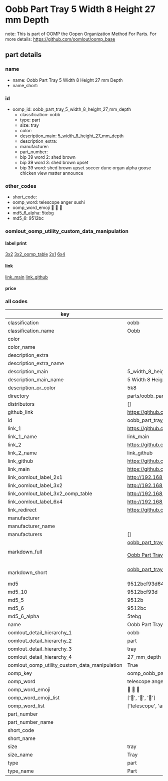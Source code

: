 # Oobb Part Tray 5 Width 8 Height 27 mm Depth  

note: This is part of OOMP the Oopen Organization Method For Parts. For more details: https://github.com/oomlout/oomp_base

##  part details
  







### name
* name: Oobb Part Tray 5 Width 8 Height 27 mm Depth
* name_short: 
### id
* oomp_id: oobb_part_tray_5_width_8_height_27_mm_depth
  * classification: oobb
  * type: part
  * size: tray
  * color: 
  * description_main: 5_width_8_height_27_mm_depth
  * description_extra: 
  * manufacturer: 
  * part_number: 
  * bip 39 word 2: shed brown
  * bip 39 word 3: shed brown upset
  * bip 39 word: shed brown upset soccer dune organ alpha goose chicken view matter announce

### other_codes
* short_code: 
* oomp_word: telescope anger sushi
* oomp_word_emoji :telescope: :anger: :sushi:
* md5_6_alpha: 5tebg
* md5_6: 9512bc






### oomlout_oomp_utility_custom_data_manipulation
#### label print
[3x2](http://192.168.1.245:1112/?label=oomp%205tebg)
[3x2_oomp_table](http://192.168.1.108:1112/?label=oomp%205tebg)
[2x1](http://192.168.1.242:1112/?label=oomp%205tebg)
[6x4](http://192.168.1.55:1112/?label=oomp%205tebg)    

#### link

[link_main](https://github.com/oomlout/oomlout_oomp_version_1_messy/tree/main/parts/oobb_part_tray_5_width_8_height_27_mm_depth) [link_github](https://github.com/oomlout/oomlout_oomp_version_1_messy/tree/main/parts/oobb_part_tray_5_width_8_height_27_mm_depth)                             

#### price







### all codes 
| key | value |  
| --- | --- |  
| classification | oobb |  
| classification_name | Oobb |  
| color |  |  
| color_name |  |  
| description_extra |  |  
| description_extra_name |  |  
| description_main | 5_width_8_height_27_mm_depth |  
| description_main_name | 5 Width 8 Height 27 mm Depth |  
| description_or_color | 5k8 |  
| directory | parts/oobb_part_tray_5_width_8_height_27_mm_depth |  
| distributors | [] |  
| github_link | https://github.com/oomlout/oomlout_oomp_part_src/tree/main/parts/oobb_part_tray_5_width_8_height_27_mm_depth |  
| id | oobb_part_tray_5_width_8_height_27_mm_depth |  
| link_1 | https://github.com/oomlout/oomlout_oomp_version_1_messy/tree/main/parts/oobb_part_tray_5_width_8_height_27_mm_depth |  
| link_1_name | link_main |  
| link_2 | https://github.com/oomlout/oomlout_oomp_version_1_messy/tree/main/parts/oobb_part_tray_5_width_8_height_27_mm_depth |  
| link_2_name | link_github |  
| link_github | https://github.com/oomlout/oomlout_oomp_version_1_messy/tree/main/parts/oobb_part_tray_5_width_8_height_27_mm_depth |  
| link_main | https://github.com/oomlout/oomlout_oomp_version_1_messy/tree/main/parts/oobb_part_tray_5_width_8_height_27_mm_depth |  
| link_oomlout_label_2x1 | http://192.168.1.242:1112/?label=oomp%205tebg |  
| link_oomlout_label_3x2 | http://192.168.1.245:1112/?label=oomp%205tebg |  
| link_oomlout_label_3x2_oomp_table | http://192.168.1.108:1112/?label=oomp%205tebg |  
| link_oomlout_label_6x4 | http://192.168.1.55:1112/?label=oomp%205tebg |  
| link_redirect | https://github.com/oomlout/oomlout_oomp_version_1_messy/tree/main/parts/oobb_part_tray_5_width_8_height_27_mm_depth |  
| manufacturer |  |  
| manufacturer_name |  |  
| manufacturers | [] |  
| markdown_full | [oobb_part_tray_5_width_8_height_27_mm_depth](none)<br>[](none)<br>[Oobb Part Tray 5 Width 8 Height 27 Mm Depth](none)<br><br> |  
| markdown_short | [oobb_part_tray_5_width_8_height_27_mm_depth](none)<br><br> |  
| md5 | 9512bcf93d6480e271a20cddde47462a |  
| md5_10 | 9512bcf93d |  
| md5_5 | 9512b |  
| md5_6 | 9512bc |  
| md5_6_alpha | 5tebg |  
| name | Oobb Part Tray 5 Width 8 Height 27 mm Depth |  
| oomlout_detail_hierarchy_1 | oobb |  
| oomlout_detail_hierarchy_2 | part |  
| oomlout_detail_hierarchy_3 | tray |  
| oomlout_detail_hierarchy_4 | 27_mm_depth |  
| oomlout_oomp_utility_custom_data_manipulation | True |  
| oomp_key | oomp_oobb_part_tray_5_width_8_height_27_mm_depth |  
| oomp_word | telescope anger sushi |  
| oomp_word_emoji | :telescope: :anger: :sushi: |  
| oomp_word_emoji_list | [':telescope:', ':anger:', ':sushi:'] |  
| oomp_word_list | ['telescope', 'anger', 'sushi'] |  
| part_number |  |  
| part_number_name |  |  
| short_code |  |  
| short_name |  |  
| size | tray |  
| size_name | Tray |  
| type | part |  
| type_name | Part |  
